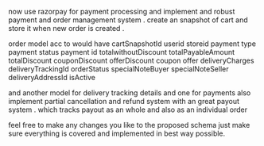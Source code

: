 now use razorpay for payment processing and implement and robust payment and order management system .
create an snapshot of cart and store it when new order is created .

order model acc to would have
cartSnapshotId
userid
storeid
payment type  
payment status
payment id
totalwithoutDiscount
totalPayableAmount
totalDiscount
couponDiscount
offerDiscount
coupon
offer
deliveryCharges
deliveryTrackingId
orderStatus
specialNoteBuyer
specialNoteSeller
deliveryAddressId
isActive

and another model for delivery tracking details
and one for payments
also implement partial cancellation and refund system
with an great payout system . which tracks payout as an whole and also as an individual order

feel free to make any changes you like to the proposed schema just make sure everything is covered and implemented in best way possible.
